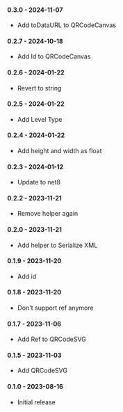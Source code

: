 #### 0.3.0 - 2024-11-07
* Add toDataURL to QRCodeCanvas
#### 0.2.7 - 2024-10-18
* Add Id to QRCodeCanvas
#### 0.2.6 - 2024-01-22
* Revert to string
#### 0.2.5 - 2024-01-22
* Add Level Type
#### 0.2.4 - 2024-01-22
* Add height and width as float
#### 0.2.3 - 2024-01-12
* Update to net8
#### 0.2.2 - 2023-11-21
* Remove helper again
#### 0.2.0 - 2023-11-21
* Add helper to Serialize XML
#### 0.1.9 - 2023-11-20
* Add id
#### 0.1.8 - 2023-11-20
* Don't support ref anymore
#### 0.1.7 - 2023-11-06
* Add Ref to QRCodeSVG
#### 0.1.5 - 2023-11-03
* Add QRCodeSVG
#### 0.1.0 - 2023-08-16
* Initial release
